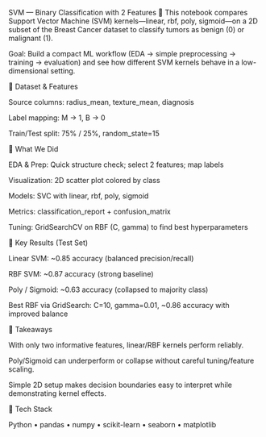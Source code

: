 SVM — Binary Classification with 2 Features 🧪
This notebook compares Support Vector Machine (SVM) kernels—linear, rbf, poly, sigmoid—on a 2D subset of the Breast Cancer dataset to classify tumors as benign (0) or malignant (1).

Goal: Build a compact ML workflow (EDA → simple preprocessing → training → evaluation) and see how different SVM kernels behave in a low-dimensional setting.

🔹 Dataset & Features

Source columns: radius_mean, texture_mean, diagnosis

Label mapping: M → 1, B → 0

Train/Test split: 75% / 25%, random_state=15

🔹 What We Did

EDA & Prep: Quick structure check; select 2 features; map labels

Visualization: 2D scatter plot colored by class

Models: SVC with linear, rbf, poly, sigmoid

Metrics: classification_report + confusion_matrix

Tuning: GridSearchCV on RBF (C, gamma) to find best hyperparameters

🔹 Key Results (Test Set)

Linear SVM: ~0.85 accuracy (balanced precision/recall)

RBF SVM: ~0.87 accuracy (strong baseline)

Poly / Sigmoid: ~0.63 accuracy (collapsed to majority class)

Best RBF via GridSearch: C=10, gamma=0.01, ~0.86 accuracy with improved balance

🔹 Takeaways

With only two informative features, linear/RBF kernels perform reliably.

Poly/Sigmoid can underperform or collapse without careful tuning/feature scaling.

Simple 2D setup makes decision boundaries easy to interpret while demonstrating kernel effects.

🔹 Tech Stack

Python • pandas • numpy • scikit-learn • seaborn • matplotlib

